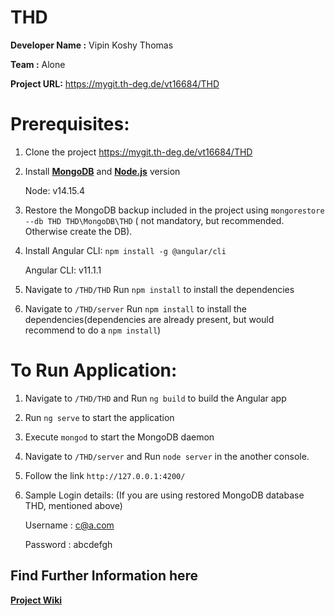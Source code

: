 # THD

**Developer Name :** Vipin Koshy Thomas

**Team :** Alone

**Project URL:** https://mygit.th-deg.de/vt16684/THD

# Prerequisites:

 1. Clone the project https://mygit.th-deg.de/vt16684/THD   
 2. Install **[MongoDB](https://docs.mongodb.com/manual/administration/install-community)** and **[Node.js](https://nodejs.org/en/)** version 

    Node: v14.15.4

 3. Restore the MongoDB backup included in the project using `mongorestore --db THD THD\MongoDB\THD` ( not mandatory, but recommended. Otherwise create the DB). 
 4. Install Angular CLI: `npm install -g @angular/cli` 

    Angular CLI: v11.1.1

 5. Navigate to `/THD/THD` Run `npm install` to install the dependencies
 6. Navigate to `/THD/server` Run `npm install` to install the dependencies(dependencies are already present, but would recommend to do a `npm install`)


# To Run Application:

1. Navigate to `/THD/THD` and Run `ng build` to build the Angular app 
2. Run `ng serve` to start the application
3. Execute `mongod` to start the MongoDB daemon
4. Navigate to `/THD/server` and Run `node server` in the another console.
5. Follow the link `http://127.0.0.1:4200/`
6. Sample Login details: (If you are using restored MongoDB database THD, mentioned above)

    Username : c@a.com

    Password : abcdefgh

## Find Further Information here

[**Project Wiki**](https://mygit.th-deg.de/vt16684/THD/-/wikis/home)
